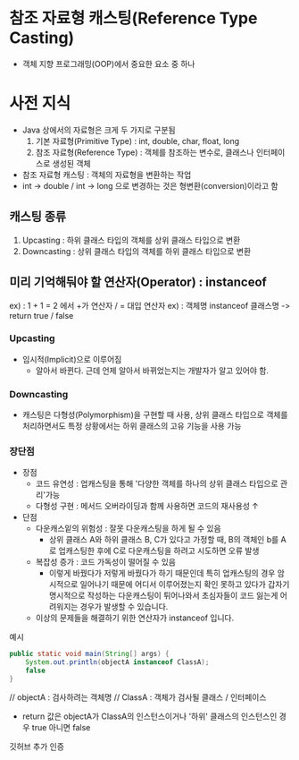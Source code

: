 # 참조 자료형 캐스팅(Reference Type Casting)
- 객체 지향 프로그래밍(OOP)에서 중요한 요소 중 하나

# 사전 지식
- Java 상에서의 자료형은 크게 두 가지로 구분됨
    1. 기본 자료형(Primitive Type) : int, double, char, float, long
    2. 참조 자료형(Reference Type) : 객체를 참조하는 변수로, 클래스나 인터페이스로 생성된 객체
- 참조 자료형 캐스팅 : 객체의 자료형을 변환하는 작업
- int -> double / int -> long 으로 변경하는 것은 형변환(conversion)이라고 함

## 캐스팅 종류
1. Upcasting : 하위 클래스 타입의 객체를 상위 클래스 타입으로 변환
2. Downcasting : 상위 클래스 타입의 객체를 하위 클래스 타입으로 변환

## 미리 기억해둬야 할 연산자(Operator) : instanceof
ex) : 1 + 1 = 2 에서 +가 연산자 / = 대입 연산자
ex) : 객체명 instanceof 클래스명 -> return true / false

### Upcasting
- 임시적(Implicit)으로 이루어짐
    - 알아서 바뀐다. 근데 언제 알아서 바뀌었는지는 개발자가 알고 있어야 함.

### Downcasting
- 캐스팅은 다형성(Polymorphism)을 구현할 때 사용, 상위 클래스 타입으로 객체를 처리하면서도
특정 상황에서는 하위 클래스의 고유 기능을 사용 가능

### 장단점
- 장점
  - 코드 유연성 : 업캐스팅을 통해 '다양한 객체를 하나의 상위 클래스 타입으로 관리'가능
  - 다형성 구현 : 메서드 오버라이딩과 함께 사용하면 코드의 재사용성 ↑
- 단점
  - 다운캐스잍의 위험성 : 잘못 다운캐스팅을 하게 될 수 있음
    - 상위 클래스 A와 하위 클래스 B, C가 있다고 가정할 때, B의 객체인 b를 A로 업캐스팅한 후에
    C로 다운캐스팅을 하려고 시도하면 오류 발생
  - 복잡성 증가 : 코드 가독성이 떨어질 수 있음
    - 이렇게 바꿨다가 저렇게 바꿨다가 하기 때문인데 특히 업캐스팅의 경우 암시적으로 일어나기 때문에
    어디서 이루어졌는지 확인 못하고 있다가 갑자기 명시적으로 작성하는 다운캐스팅이 튀어나와서
    초심자들이 코드 잃는게 어려워지는 경우가 발생할 수 있습니다.
  - 이상의 문제들을 해결하기 위한 연산자가 instanceof 입니다.
  
예시
```java
public static void main(String[] args) {
    System.out.println(objectA instanceof ClassA);
    false
}
```
// objectA : 검사하려는 객체명
// ClassA : 객체가 검사될 클래스 / 인터페이스

- return 값은 objectA가 ClassA의 인스턴스이거나 '하위' 클래스의 인스턴스인 경우 true 아니면 false


깃허브 추가 인증

